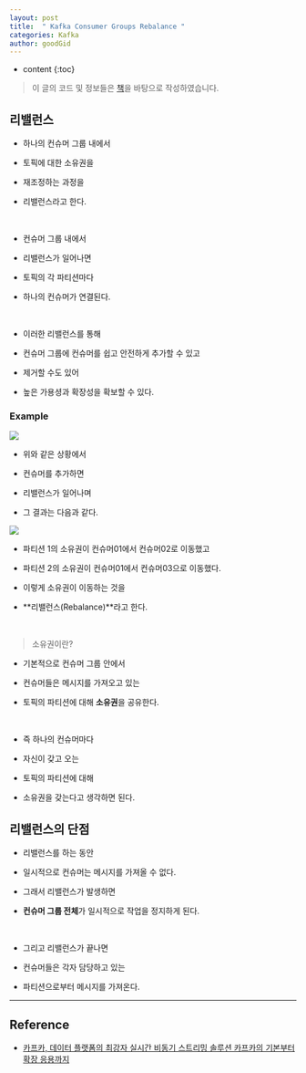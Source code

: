 ```yaml
---
layout: post
title:  " Kafka Consumer Groups Rebalance "
categories: Kafka
author: goodGid
---
```

* content
{:toc}

> 이 글의 코드 및 정보들은 [책](https://book.naver.com/bookdb/book_detail.nhn?bid=13540082)을 바탕으로 작성하였습니다.

## 리밸런스

* 하나의 컨슈머 그룹 내에서

* 토픽에 대한 소유권을

* 재조정하는 과정을

* 리밸런스라고 한다.

<br>

* 컨슈머 그룹 내에서

* 리밸런스가 일어나면

* 토픽의 각 파티션마다

* 하나의 컨슈머가 연결된다.

<br>

* 이러한 리밸런스를 통해

* 컨슈머 그룹에 컨슈머를 쉽고 안전하게 추가할 수 있고

* 제거할 수도 있어

* 높은 가용셩과 확장성을 확보할 수 있다.









### Example 

![](/assets/img/kafka/Kafka-Consumer-Group_1.png)

* 위와 같은 상황에서

* 컨슈머를 추가하면 

* 리밸런스가 일어나며

* 그 결과는 다음과 같다.

![](/assets/img/kafka/Kafka-Consumer-Group_2.png)

* 파티션 1의 소유권이 컨슈머01에서 컨슈머02로 이동했고

* 파티션 2의 소유권이 컨슈머01에서 컨슈머03으로 이동했다.

* 이렇게 소유권이 이동하는 것을

* **리밸런스(Rebalance)**라고 한다.

<br>

> 소유권이란?

* 기본적으로 컨슈머 그룹 안에서

* 컨슈머들은 메시지를 가져오고 있는 

* 토픽의 파티션에 대해 **소유권**을 공유한다.

<br>

* 즉 하나의 컨슈머마다

* 자신이 갖고 오는

* 토픽의 파티션에 대해

* 소유권을 갖는다고 생각하면 된다.




## 리밸런스의 단점

* 리밸런스를 하는 동안

* 일시적으로 컨슈머는 메시지를 가져올 수 없다.

* 그래서 리밸런스가 발생하면

* **컨슈머 그룹 전체**가 일시적으로 작업을 정지하게 된다.

<br>

* 그리고 리밸런스가 끝나면

* 컨슈머들은 각자 담당하고 있는

* 파티션으로부터 메시지를 가져온다.

---

## Reference

* [카프카, 데이터 플랫폼의 최강자 실시간 비동기 스트리밍 솔루션 카프카의 기본부터 확장 응용까지](https://book.naver.com/bookdb/book_detail.nhn?bid=13540082)
